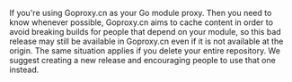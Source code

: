 If you're using Goproxy.cn as your Go module proxy. Then you need to know
whenever possible, Goproxy.cn aims to cache content in order to avoid breaking
builds for people that depend on your module, so this bad release may still be
available in Goproxy.cn even if it is not available at the origin. The same
situation applies if you delete your entire repository. We suggest creating a
new release and encouraging people to use that one instead.
